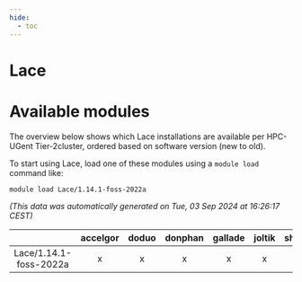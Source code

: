 ```yaml
---
hide:
  - toc
---
```


Lace
====

# Available modules


The overview below shows which Lace installations are available per HPC-UGent Tier-2cluster, ordered based on software version (new to old).

To start using Lace, load one of these modules using a `module load` command like:

```shell
module load Lace/1.14.1-foss-2022a
```

*(This data was automatically generated on Tue, 03 Sep 2024 at 16:26:17 CEST)*  

| |accelgor|doduo|donphan|gallade|joltik|shinx|skitty|
| :---: | :---: | :---: | :---: | :---: | :---: | :---: | :---: |
|Lace/1.14.1-foss-2022a|x|x|x|x|x|-|x|
